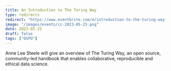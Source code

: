 ```yaml
---
title: An Introduction to The Turing Way
type: redirects
redirect: "https://www.eventbrite.com/e/introduction-to-the-turing-way-tickets-634204762517"
image: "/images/events/cc-2023-05-25.png"
date: 2023-05-25
draft: false
tags: ["OSPO"]
---
```


Anne Lee Steele will give an overview of The Turing Way, an open source, community-led handbook that enables collaborative, reproducible and ethical data science.
